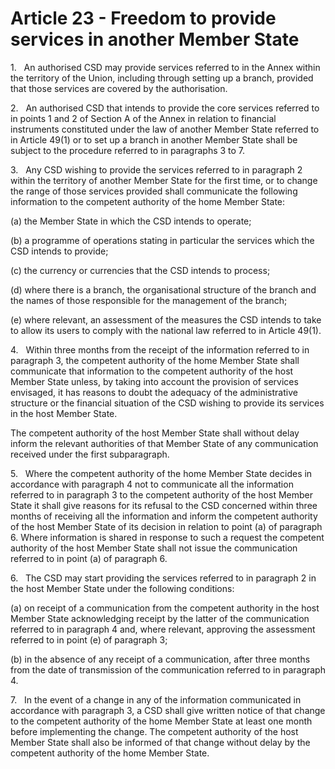 # Article 23 - Freedom to provide services in another Member State


1.   An authorised CSD may provide services referred to in the Annex within the territory of the Union, including through setting up a branch, provided that those services are covered by the authorisation.

2.   An authorised CSD that intends to provide the core services referred to in points 1 and 2 of Section A of the Annex in relation to financial instruments constituted under the law of another Member State referred to in Article 49(1) or to set up a branch in another Member State shall be subject to the procedure referred to in paragraphs 3 to 7.

3.   Any CSD wishing to provide the services referred to in paragraph 2 within the territory of another Member State for the first time, or to change the range of those services provided shall communicate the following information to the competent authority of the home Member State:

(a) the Member State in which the CSD intends to operate;

(b) a programme of operations stating in particular the services which the CSD intends to provide;

(c) the currency or currencies that the CSD intends to process;

(d) where there is a branch, the organisational structure of the branch and the names of those responsible for the management of the branch;

(e) where relevant, an assessment of the measures the CSD intends to take to allow its users to comply with the national law referred to in Article 49(1).

4.   Within three months from the receipt of the information referred to in paragraph 3, the competent authority of the home Member State shall communicate that information to the competent authority of the host Member State unless, by taking into account the provision of services envisaged, it has reasons to doubt the adequacy of the administrative structure or the financial situation of the CSD wishing to provide its services in the host Member State.

The competent authority of the host Member State shall without delay inform the relevant authorities of that Member State of any communication received under the first subparagraph.

5.   Where the competent authority of the home Member State decides in accordance with paragraph 4 not to communicate all the information referred to in paragraph 3 to the competent authority of the host Member State it shall give reasons for its refusal to the CSD concerned within three months of receiving all the information and inform the competent authority of the host Member State of its decision in relation to point (a) of paragraph 6. Where information is shared in response to such a request the competent authority of the host Member State shall not issue the communication referred to in point (a) of paragraph 6.

6.   The CSD may start providing the services referred to in paragraph 2 in the host Member State under the following conditions:

(a) on receipt of a communication from the competent authority in the host Member State acknowledging receipt by the latter of the communication referred to in paragraph 4 and, where relevant, approving the assessment referred to in point (e) of paragraph 3;

(b) in the absence of any receipt of a communication, after three months from the date of transmission of the communication referred to in paragraph 4.

7.   In the event of a change in any of the information communicated in accordance with paragraph 3, a CSD shall give written notice of that change to the competent authority of the home Member State at least one month before implementing the change. The competent authority of the host Member State shall also be informed of that change without delay by the competent authority of the home Member State.
